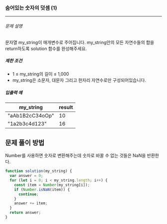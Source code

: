 ### 숨어있는 숫자의 덧셈 (1)

---

###### 문제 설명

문자열 my_string이 매개변수로 주어집니다. my_string안의 모든 자연수들의 합을 return하도록 solution 함수를 완성해주세요.

##### 제한 조건

- 1 ≤ my_string의 길이 ≤ 1,000
- my_string은 소문자, 대문자 그리고 한자리 자연수로만 구성되어있습니다.

##### 입출력 예

| my_string       | result |
| --------------- | ------ |
| "aAb1B2cC34oOp" | 10     |
| "1a2b3c4d123"   | 16     |

## 문제 풀이 방법

Number를 사용하면 숫자로 변환해주는데 숫자로 바꿀 수 없는 것들은 NaN을 반환한다.

```javascript
function solution(my_string) {
  var answer = 0;
  for (let i = 0; i < my_string.length; i++) {
    const item = Number(my_string[i]);
    if (Number.isNaN(item)) {
      continue;
    }
    answer += item;
  }
  return answer;
}
```
